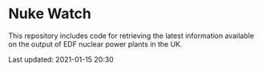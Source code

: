 # Nuke Watch

This repository includes code for retrieving the latest information available on the output of EDF nuclear power plants in the UK.

Last updated: 2021-01-15 20:30
